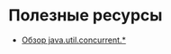 # Полезные ресурсы

- [Обзор java.util.concurrent.*](https://habr.com/ru/company/luxoft/blog/157273)
